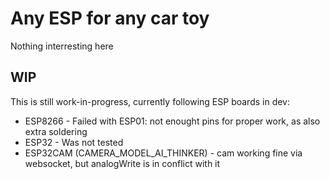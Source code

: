 # Any ESP for any car toy
Nothing interresting here

## WIP
This is still work-in-progress, currently following ESP boards in dev:
 - ESP8266 - Failed with ESP01: not enought pins for proper work, as also extra soldering
 - ESP32 - Was not tested
 - ESP32CAM (CAMERA_MODEL_AI_THINKER) - cam working fine via websocket, but analogWrite is in conflict with it
